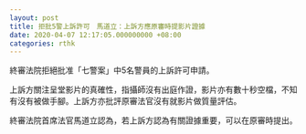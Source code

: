 ```yaml
---
layout: post
title: 拒批5警上訴許可　馬道立：上訴方應原審時提影片證據
date: 2020-04-07 12:17:05.000000000 +08:00
categories: rthk
---
```


終審法院拒絕批准「七警案」中5名警員的上訴許可申請。

上訴方關注呈堂影片的真確性，指攝師沒有出庭作證，影片亦有數十秒空檔，不知有沒有被做手腳。上訴方亦批評原審法官沒有就影片做質量評估。

終審法院首席法官馬道立認為，若上訴方認為有關證據重要，可以在原審時提出。
